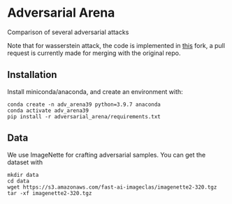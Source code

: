 # Adversarial Arena
Comparison of several adversarial attacks

Note that for wasserstein attack, the code is implemented in [this](https://github.com/bezirganyan/fast-wasserstein-adversarial) fork, a pull request is currently made for merging with the original repo. 

## Installation

Install miniconda/anaconda, and create an environment with:

```
conda create -n adv_arena39 python=3.9.7 anaconda
conda activate adv_arena39
pip install -r adversarial_arena/requirements.txt
```

## Data

We use ImageNette for crafting adversarial samples. You can get the dataset with 

```
mkdir data
cd data
wget https://s3.amazonaws.com/fast-ai-imageclas/imagenette2-320.tgz
tar -xf imagenette2-320.tgz
```